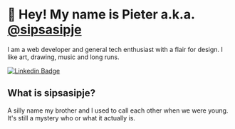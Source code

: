# :punch: Hey! My name is Pieter a.k.a. [@sipsasipje](https://github.com/sipsasipje)

I am a web developer and general tech enthusiast with a flair for design. I like art, drawing, music and long runs.

[![Linkedin Badge](https://img.shields.io/badge/-pieter-blue?style=flat&logo=Linkedin&logoColor=white&link=https://www.linkedin.com/in/pieter-huurman-56a2199/)](https://www.linkedin.com/in/pieter-huurman-56a2199/)

## What is sipsasipje?

A silly name my brother and I used to call each other when we were young. It's still a mystery who or what it actually is.

